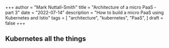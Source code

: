 +++
author = "Mark Nuttall-Smith"
title = "Architecture of a micro PaaS - part 3"
date = "2022-07-14"
description = "How to build a micro PaaS using Kubernetes and Istio"
tags = [
    "architecture",
    "kubernetes",
    "PaaS",
]
draft = false
+++

## Kubernetes all the things 